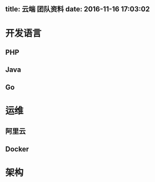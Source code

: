 title: 云端 团队资料
date: 2016-11-16 17:03:02
---

# 开发语言

## PHP

## Java

## Go

# 运维

## 阿里云

## Docker

# 架构


